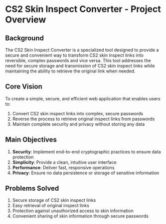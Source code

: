 # CS2 Skin Inspect Converter - Project Overview

## Background
The CS2 Skin Inspect Converter is a specialized tool designed to provide a secure and convenient way to transform CS2 skin inspect links into reversible, complex passwords and vice versa. This tool addresses the need for secure storage and transmission of CS2 skin inspect links while maintaining the ability to retrieve the original link when needed.

## Core Vision
To create a simple, secure, and efficient web application that enables users to:
1. Convert CS2 skin inspect links into complex, secure passwords
2. Reverse the process to retrieve original inspect links from passwords
3. Maintain complete security and privacy without storing any data

## Main Objectives
1. **Security**: Implement end-to-end cryptographic practices to ensure data protection
2. **Simplicity**: Provide a clean, intuitive user interface
3. **Performance**: Deliver fast, responsive operations
4. **Privacy**: Ensure no data persistence or storage of sensitive information

## Problems Solved
1. Secure storage of CS2 skin inspect links
2. Easy retrieval of original inspect links
3. Protection against unauthorized access to skin information
4. Convenient sharing of skin information through secure passwords 